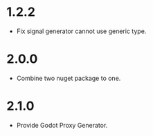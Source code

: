 ﻿# 1.2.2
- Fix signal generator cannot use generic type. 

# 2.0.0
- Combine two nuget package to one.

# 2.1.0
- Provide Godot Proxy Generator.
